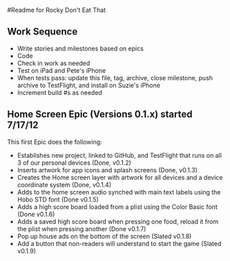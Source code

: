 #Readme for Rocky Don't Eat That

## Work Sequence

* Write stories and milestones based on epics
* Code
* Check in work as needed
* Test on iPad and Pete's iPhone
* When tests pass: update this file, tag, archive, close milestone, push archive to TestFlight, and install on Suzie's iPhone
* Increment build #s as needed

## Home Screen Epic (Versions 0.1.x) started 7/17/12
This first Epic does the following:

* Establishes new project, linked to GitHub, and TestFlight that runs on all 3 of our personal devices (Done, v0.1.2)
* Inserts artwork for app icons and splash screens (Done, v0.1.3)
* Creates the Home screen layer with artwork for all devices and a device coordinate system (Done, v0.1.4)
* Adds to the home screen audio synched with main text labels using the Hobo STD font (Done v0.1.5)
* Adds a high score board loaded from a plist using the Color Basic font (Done v0.1.6)
* Adds a saved high score board when pressing one food, reload it from the plist when pressing another (Done v0.1.7)
* Pop up house ads on the bottom of the screen (Slated v0.1.8)
* Add a button that non-readers will understand to start the game (Slated v0.1.9)

